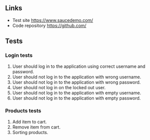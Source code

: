 ## Links

- Test site https://www.saucedemo.com/ 
- Code repository https://github.com/

## Tests

### Login tests
1. User should log in to the application using correct username and password.
2. User should not log in to the application with wrong username.
3. User should not log in to the application with wrong password.
4. User should not log in on the locked out user.
5. User should not log in to the application with empty username.
6. User should not log in to the application with empty password.

### Products tests
1. Add item to cart.
2. Remove item from cart.
3. Sorting products.


